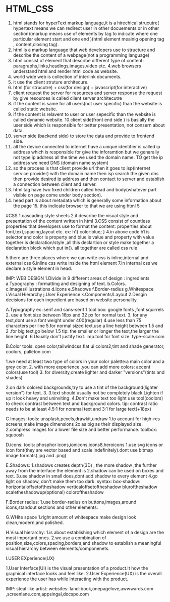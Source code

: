 # HTML_CSS

1. html stands for hyperText markup language,it is a hirechical strucutre( hypertext means we can redirect user in other docuements or in other section)(markup means use of elements by tag to indicate where one particular element start and one end )(html element meainig opening tag , content,closing tag).
2. html is a markup language that web developers use to structure and describe the content of a webpage(not a programming language)
3. html consist of element that describe different type of content: paragraphs,links,headings,images,video etc.
   4.web browsers understand html and render html code as website.
4. world wide web is collection of interlink documents.
5. it use the client struture architecure.
6. html (for strucutre) + css(for design) + javascript(for interactive)
7. client request the server for resources and server response the request by give resources is called client server architecutre
8. if the content is same for all users(not user specific) than the website is called static website.
9. if the content is relavent to user or user sepecific than the website is called dynamic website.
   10.client side(front end side ) is basially the user side which is responsible for better presentation, not consern about data.
10. server side (backend side) to store the data and provide to frontend side.
11. all the device connected to internet have a unique identifier is called ip address which is responsible for give the inforamtion but we genarally not type ip address all the time we used the domain name. TO get the ip address we need DNS
    (domain name system)
12. so the procees is that client provide url then it goes to isp(internet service provider) with the domain name then isp search the given dns then provide desired ip address and then contact to server and establish a connection between client and server.
13. html tag have two fixed children called head and body(whatever part visible on page come under body section).
14. head part is about metadata which is generally some information about the page 15.<!DOCTYPE html> this indicate browser to that we are using html 5

#CSS
1.cascading style sheets
2.it describe the visual style and presentation of the content written in html
3.CSS consist of countless properties that developers use to format the content: properties about font,text,spacing,layout etc.
ex: h1{
color:blue;
}
4.in above code h1 is selector and color is property and blue is value and property with value together is declaration/style ,all this declartion or style make together a declaration block which put in{}. all together are called css rule

5.there are three places where we can write css is inline,internal and external css
6.inline css write inside the html element
7.in internal css we declare a style element in head.

IMP:
WEB DESIGN
1.Divide in 9 different areas of design : ingredients
a.Typography : formatting and designing of text.
b.Colors.
c.Images/Illustrations
d.Icons
e.Shadows
f.Border-radius
g.Whitespace
i.Visual Hierarchy
j.User Experience
k.Components/Layout
2.Desgin decisions for each ingredient are based on website personality.

A.Typography
ex :serif and sans-serif
1.tool box: google fonts ,font squirrels 2. use a font size between 16px and 32 px for normal text. 3. for any text,dont use a font weight under 400(regular)
4.use less than 75 characters per line
5.for normal sized text,use a line height between 1.5
and 2 .for big text,go below 1.5
tip: the smaller or longer the text,the larger the line height. 6.Usually don't justify text.
imp.tool for font size: type-scale.com

B.Color
tools: open color,tailwindcss,flat ui colors2,tint and shade generator, coolors, palleton.com

1.we need at least two type of colors in your color palette:a main color and a grey color. 2. with more experience ,you can add more colors: accent colors(use tool) 3. for diversity,create lighter and darker "versions"(tints and shades)

2.on dark colored backgrounds,try to use a tint of the background(lighter version") for text. 3.
3.text should usually not be completely black.Lighten if up it look heavy and uninviting.
4.Don't make text too light use tool(coolors) to check contrast between text and background colors.
tip: contrast ratio needs to be at least 4.5:1 for noramal text and 3:1 for large text(+18px)

C.Images:
tools: unsplash,pexels,drawkit,undraw
1.to account for high-res screens,make image dimensions 2x as big as their displayed size.
2.compress images for a lower file size and better performance.
toolbox: squoosh

D.icons:
tools: phosphor icons,ionicons,icons8,heroicons
1.use svg icons or icon font(they are vector based and scale indefinitely).dont use bitmap image formats(.jpg and .png)

E.Shadows:
1.shadows creates depth(3D) , the more shadow ,the further away from the interface the element is
2.shadow can be used on boxes and text.
3.use shadow in small does,dont add shadow to every element
4.go light on shadow, don't make them too dark.
syntax: box-shadow: horizontaloffsetoftheshadow verticaloffsetoftheshadow bluroftheshadow scaletheshadowup(optional) coloroftheshadow

F.Border radius:
1.use border-radius on buttons,images,around icons,standout sections and other elements.

G.WHite space
1.right amount of whitespace make design look clean,modern,and polished.

H.Visual hierarchy:
1.is about establishing which element of a design are the most important ones.
2.we use a combination of position,size,colors,spacing,borders,and shadow to establish a meaningful visual hierarchy between elements/componenets.

I.USER EXperience(UX)

1.User Interface(UI) is the visual presentation of a product.It how the graphical interface looks and feel like.
2.User Experience(UX) is the overall experience the user has while interacting with the product.

IMP: steal like artist:
websites: land-book,onepagelove,awwwards.com
,screenlane.com,appsingal,docspo.com
